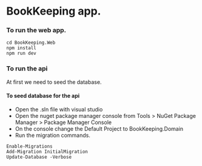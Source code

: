 # BookKeeping app.

### To run the web app.
```
cd BookKeeping.Web
npm install
npm run dev
```

### To run the api
At first we need to seed the database.

#### To seed database for the api
* Open the .sln file with visual studio
* Open the nuget package manager console from Tools > NuGet Package Manager > Package Manager Console
* On the console change the Default Project to BookKeeping.Domain
* Run the migration commands.
```
Enable-Migrations
Add-Migration InitialMigration
Update-Database -Verbose
```